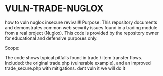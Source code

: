 # VULN-TRADE-NUGLOX
how to vuln nuglox insecure revival!!!
Purpose: This repository documents and demonstrates common web security issues found in a trading module from a real project (Nuglox).
This code is provided by the repository owner for educational and defensive purposes only.

Scope:

The code shows typical pitfalls found in trade / item transfer flows.
Included: the original trade.php (vulnerable example), and an improved trade_secure.php with mitigations.
dont vuln it we will do it
